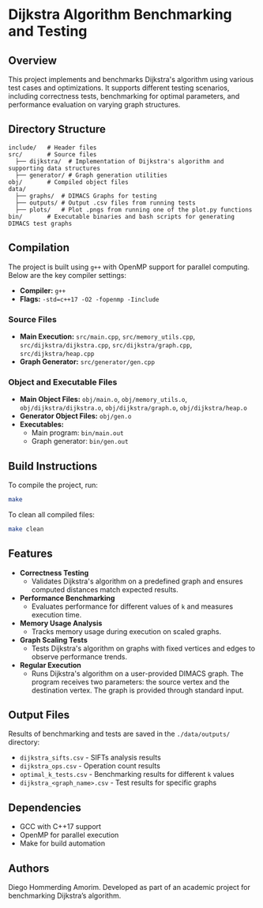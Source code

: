 # Dijkstra Algorithm Benchmarking and Testing

## Overview
This project implements and benchmarks Dijkstra's algorithm using various test cases and optimizations. It supports different testing scenarios, including correctness tests, benchmarking for optimal parameters, and performance evaluation on varying graph structures.

## Directory Structure
```
include/   # Header files
src/       # Source files
  ├── dijkstra/  # Implementation of Dijkstra's algorithm and supporting data structures
  ├── generator/ # Graph generation utilities
obj/       # Compiled object files
data/
  ├── graphs/  # DIMACS Graphs for testing
  ├── outputs/ # Output .csv files from running tests
  ├── plots/   # Plot .pngs from running one of the plot.py functions
bin/       # Executable binaries and bash scripts for generating DIMACS test graphs
```

## Compilation
The project is built using `g++` with OpenMP support for parallel computing. Below are the key compiler settings:

- **Compiler:** `g++`
- **Flags:** `-std=c++17 -O2 -fopenmp -Iinclude`

### Source Files
- **Main Execution:** `src/main.cpp`, `src/memory_utils.cpp`, `src/dijkstra/dijkstra.cpp`, `src/dijkstra/graph.cpp`, `src/dijkstra/heap.cpp`
- **Graph Generator:** `src/generator/gen.cpp`

### Object and Executable Files
- **Main Object Files:** `obj/main.o`, `obj/memory_utils.o`, `obj/dijkstra/dijkstra.o`, `obj/dijkstra/graph.o`, `obj/dijkstra/heap.o`
- **Generator Object Files:** `obj/gen.o`
- **Executables:**
  - Main program: `bin/main.out`
  - Graph generator: `bin/gen.out`

## Build Instructions
To compile the project, run:
```sh
make
```

To clean all compiled files:
```sh
make clean
```

## Features
- **Correctness Testing**
  - Validates Dijkstra's algorithm on a predefined graph and ensures computed distances match expected results.
- **Performance Benchmarking**
  - Evaluates performance for different values of `k` and measures execution time.
- **Memory Usage Analysis**
  - Tracks memory usage during execution on scaled graphs.
- **Graph Scaling Tests**
  - Tests Dijkstra's algorithm on graphs with fixed vertices and edges to observe performance trends.
- **Regular Execution**
  - Runs Dijkstra's algorithm on a user-provided DIMACS graph. The program receives two parameters: the source vertex and the destination vertex. The graph is provided through standard input.

## Output Files
Results of benchmarking and tests are saved in the `./data/outputs/` directory:
- `dijkstra_sifts.csv` - SIFTs analysis results
- `dijkstra_ops.csv` - Operation count results
- `optimal_k_tests.csv` - Benchmarking results for different `k` values
- `dijkstra_<graph_name>.csv` - Test results for specific graphs

## Dependencies
- GCC with C++17 support
- OpenMP for parallel execution
- Make for build automation

## Authors
Diego Hommerding Amorim.
Developed as part of an academic project for benchmarking Dijkstra’s algorithm.

